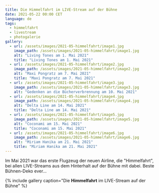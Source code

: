```yaml
---
title: Die Himmelfahrt im LIVE-Stream auf der Bühne
date: 2021-05-22 00:00 CET
language: de
tags:
  - himmelfahrt
  - livestream
  - photogalerie
gallery:
  - url: /assets/images/2021-05-himmelfahrt/image1.jpg
    image_path: /assets/images/2021-05-himmelfahrt/image1.jpg
    alt: "Living Tones am 1. Mai 2021"
    title: "Living Tones am 1. Mai 2021"
  - url: /assets/images/2021-05-himmelfahrt/image2.jpg
    image_path: /assets/images/2021-05-himmelfahrt/image2.jpg
    alt: "Maxi Pongratz am 7. Mai 2021"
    title: "Maxi Pongratz am 7. Mai 2021"
  - url: /assets/images/2021-05-himmelfahrt/image3.jpg
    image_path: /assets/images/2021-05-himmelfahrt/image3.jpg
    alt: "Gedenken an die Bücherverbrennung am 10. Mai 2021"
  - url: /assets/images/2021-05-himmelfahrt/image4.jpg
    image_path: /assets/images/2021-05-himmelfahrt/image4.jpg
    alt: "Delta Line am 14. Mai 2021"
    title: "Delta Line am 14. Mai 2021"
  - url: /assets/images/2021-05-himmelfahrt/image5.jpg
    image_path: /assets/images/2021-05-himmelfahrt/image5.jpg
    alt: "Coconami am 15. Mai 2021"
    title: "Coconami am 15. Mai 2021"
  - url: /assets/images/2021-05-himmelfahrt/image6.jpg
    image_path: /assets/images/2021-05-himmelfahrt/image6.jpg
    alt: "Miriam Hanika am 21. Mai 2021"
    title: "Miriam Hanika am 21. Mai 2021"
---
```

Im Mai 2021 war das erste Flugzeug der neuen Airline, die "Himmelfahrt", bei allen LIVE-Streams aus dem Hinterhalt auf der Bühne mit dabei. Beste Bühnen-Deko ever...

{% include gallery caption="Die **Himmelfahrt** im LIVE-Stream auf der Bühne" %}

